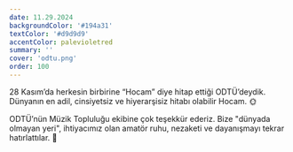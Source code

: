 ```yaml
---
date: 11.29.2024
backgroundColor: '#194a31'
textColor: '#d9d9d9'
accentColor: palevioletred
summary: ''
cover: 'odtu.png'
order: 100
---
```

28 Kasım’da herkesin birbirine “Hocam” diye hitap ettiği ODTÜ’deydik.  
Dünyanın en adil, cinsiyetsiz ve hiyerarşisiz hitabı olabilir Hocam. 🌞

ODTÜ’nün Müzik Topluluğu ekibine çok teşekkür ederiz. Bize "dünyada olmayan yeri", 
ihtiyacımız olan amatör ruhu, nezaketi ve dayanışmayı tekrar hatırlattılar. 🌱

<script async src="https://www.instagram.com/embed.js"></script>
<blockquote class="instagram-media" data-instgrm-permalink="https://www.instagram.com/p/DDCtnOZM-ug" data-instgrm-version="14" style="background:#000; border:0; border-radius:3px; box-shadow:0 0 1px 0 rgba(0,0,0,0.5),0 1px 10px 0 rgba(0,0,0,0.15); margin: 1px; max-width:658px; min-width:326px; padding:0; width:99.375%;width:-webkit-calc(100% - 2px); width:calc(100% - 2px);"></blockquote>